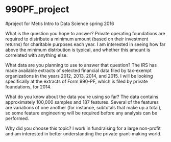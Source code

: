 # 990PF_project
#project for Metis Intro to Data Science spring 2016

What is the question you hope to answer? 
Private operating foundations are required to distribute a minimum amount (based on their investment returns) for charitable purposes each year. I am interested in seeing how far above the minimum distrbution is typical, and whether this amount is correlated with anything else.

What data are you planning to use to answer that question? 
The IRS has made available extracts of selected financial data filed by tax-exempt organizations in the years 2012, 2013, 2014, and 2015. I will be looking specifically at the extracts of Form 990-PF, which is filed by private foundations, for 2014.

What do you know about the data you're using so far? 
The data contains approximately 100,000 samples and 187 features. Several of the features are variations of one another (for instance, subtotals that make up a total), so some feature engineering will be required before any analysis can be performed.

Why did you choose this topic? 
I work in fundraising for a large non-profit and am interested in better understanding the private grant-making world. 
